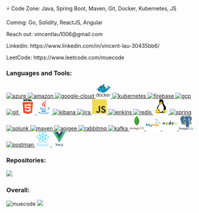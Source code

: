 <p align="left">⚡ Code Zone: Java, Spring Boot, Maven, Git, Docker, Kubernetes, JS</p>
<p align="left">Coming: Go, Solidity, ReactJS, Angular</p>
<p align="left">Reach out: vincentlau1006@gmail.com</p>
<p align="left">Linkedin: https://www.linkedin.com/in/vincent-lau-30435bb6/</p>
<p align="left">LeetCode: https://www.leetcode.com/muecode</p>

<h3 align="left">Languages and Tools:</h3>
<p align="left"> <a href="https://azure.microsoft.com/en-in/" target="_blank"> <img src="https://www.vectorlogo.zone/logos/microsoft_azure/microsoft_azure-icon.svg" alt="azure" width="40" height="40"/> </a> <a href="https://aws.amazon.com/" target="_blank"> <img src="https://www.vectorlogo.zone/logos/amazon/amazon-ar21.svg" alt="amazon" width="40" height="40"/> </a> <a href="https://cloud.google.com/" target="_blank"> <img src="https://www.vectorlogo.zone/logos/google_cloud/google_cloud-icon.svg" alt="google-cloud" width="40" height="40"/> </a> <a href="https://www.docker.com/" target="_blank"> <img src="https://raw.githubusercontent.com/devicons/devicon/master/icons/docker/docker-original-wordmark.svg" alt="docker" width="40" height="40"/> </a> <a href="https://kubernetes.io/" target="_blank"> <img src="https://www.vectorlogo.zone/logos/kubernetes/kubernetes-icon.svg" alt="kubernetes" width="40" height="40"/> </a> <a href="https://firebase.google.com/" target="_blank"> <img src="https://www.vectorlogo.zone/logos/firebase/firebase-icon.svg" alt="firebase" width="40" height="40"/> </a> <a href="https://cloud.google.com" target="_blank"> <img src="https://www.vectorlogo.zone/logos/google_cloud/google_cloud-icon.svg" alt="gcp" width="40" height="40"/> </a> <a href="https://git-scm.com/" target="_blank"> <img src="https://www.vectorlogo.zone/logos/git-scm/git-scm-icon.svg" alt="git" width="40" height="40"/> </a>  </a> <a href="https://www.w3.org/html/" target="_blank"> <img src="https://raw.githubusercontent.com/devicons/devicon/master/icons/html5/html5-original-wordmark.svg" alt="html5" width="40" height="40"/> </a> <a href="https://www.java.com" target="_blank"> <img src="https://raw.githubusercontent.com/devicons/devicon/master/icons/java/java-original.svg" alt="java" width="40" height="40"/> </a> <a href="https://www.elastic.co/kibana/" target="_blank"> <img src="https://www.vectorlogo.zone/logos/elasticco_kibana/elasticco_kibana-icon.svg" alt="kibana" width="40" height="40"/> </a> <a href="https://www.atlassian.com/software/jira" target="_blank"> <img src="https://www.vectorlogo.zone/logos/atlassian_jira/atlassian_jira-ar21.svg" alt="jira" width="40" height="40"/> </a>
<a href="https://developer.mozilla.org/en-US/docs/Web/JavaScript" target="_blank"> <img src="https://raw.githubusercontent.com/devicons/devicon/master/icons/javascript/javascript-original.svg" alt="javascript" width="40" height="40"/> </a> <a href="https://www.jenkins.io" target="_blank"> <img src="https://www.vectorlogo.zone/logos/jenkins/jenkins-icon.svg" alt="jenkins" width="40" height="40"/> </a> <a href="https://redis.com/" target="_blank"> <img src="https://www.vectorlogo.zone/logos/redis/redis-ar21.svg" alt="redis" width="40" height="40"/> </a> <a href="https://www.linux.org/" target="_blank"> <img src="https://raw.githubusercontent.com/devicons/devicon/master/icons/linux/linux-original.svg" alt="linux" width="40" height="40"/> </a> <a href="https://spring.io/" target="_blank"> <img src="https://www.vectorlogo.zone/logos/springio/springio-icon.svg" alt="spring" width="40" height="40"/> </a> <a href="https://www.splunk.com/" target="_blank"> <img src="https://www.vectorlogo.zone/logos/splunk/splunk-icon.svg" alt="splunk" width="40" height="40"/> </a> <a href="[https://apigee.google.com/](https://maven.apache.org/)" target="_blank"> <img src="https://www.vectorlogo.zone/logos/apache/apache-ar21.svg" alt="maven" width="40" height="40"/> </a> 
<a href="https://apigee.google.com/" target="_blank"> <img src="https://www.vectorlogo.zone/logos/apigee/apigee-ar21.svg" alt="apigee" width="40" height="40"/> </a> <a href="https://www.rabbitmq.com/" target="_blank"> <img src="https://www.vectorlogo.zone/logos/rabbitmq/rabbitmq-ar21.svg" alt="rabbitmq" width="40" height="40"/> </a> <a href="https://kafka.apache.org/" target="_blank"> <img src="https://www.vectorlogo.zone/logos/apache_kafka/apache_kafka-ar21.svg" alt="kafka" width="40" height="40"/> </a> <a href="https://mariadb.org/" target="_blank"> <img src="https://raw.githubusercontent.com/devicons/devicon/master/icons/mongodb/mongodb-original-wordmark.svg" alt="mongodb" width="40" height="40"/> </a> <a href="https://www.mysql.com/" target="_blank"> <img src="https://raw.githubusercontent.com/devicons/devicon/master/icons/mysql/mysql-original-wordmark.svg" alt="mysql" width="40" height="40"/> </a> <a href="https://nodejs.org" target="_blank"> <img src="https://raw.githubusercontent.com/devicons/devicon/master/icons/nodejs/nodejs-original-wordmark.svg" alt="nodejs" width="40" height="40"/> </a> <a href="https://www.postgresql.org" target="_blank"> <img src="https://raw.githubusercontent.com/devicons/devicon/master/icons/postgresql/postgresql-original-wordmark.svg" alt="postgresql" width="40" height="40"/> </a> <a href="https://postman.com" target="_blank"> <img src="https://www.vectorlogo.zone/logos/getpostman/getpostman-icon.svg" alt="postman" width="40" height="40"/> </a> <a href="https://reactjs.org/" target="_blank"> <img src="https://raw.githubusercontent.com/devicons/devicon/master/icons/react/react-original-wordmark.svg" alt="react" width="40" height="40"/> </a> <a href="https://vuejs.org/" target="_blank"> <img src="https://raw.githubusercontent.com/devicons/devicon/master/icons/vuejs/vuejs-original-wordmark.svg" alt="vuejs" width="40" height="40"/> </a> </p>

<h3 align="left">Repositories:</h3>
<p align="left" ><img src="https://github-readme-stats.vercel.app/api/pin/?username=muecode&repo=muecode&show_owner=true&theme=onedark" /></p>
<h3 align="left">Overall:</h3>
<p align="left" > <img src="https://github-readme-stats.vercel.app/api/top-langs/?username=muecode&show_icons=true&theme=onedark&layout=compact&langs_count=10" alt="muecode" />
<img src="https://github-readme-stats.vercel.app/api?username=muecode&show_icons=true&theme=onedark" /></p>
